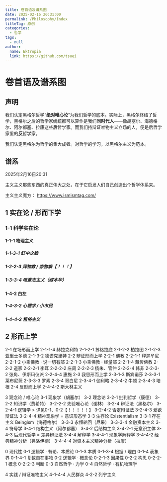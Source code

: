 ```yaml
---
title: 卷首语及谱系图
date: 2025-02-16 20:31:00
permalink: /Philosophy/Index
titleTag: 原创
categories:
  - 哲学
tags: 
  - null
author: 
  name: Ektropia
  link: https://github.com/tsuei
---
```



# 卷首语及谱系图
## 声明
我们认定黑格尔哲学“**绝对唯心论**”为我们哲学的底本。实际上，黑格尔终结了哲学，黑格尔之后的哲学家统统都可以算作是我们**同时代人**——像胡塞尔、海德格尔、阿尔都塞、拉康这些**后**哲学家。而我们持辩证唯物主义立场的人，便是后哲学家里的**反**哲学家。

我们认定黑格尔为哲学的集大成者。对哲学的学习，以黑格尔主义为范本。

## 谱系

2025年2月16日20:31

主义主义那些东西的真正伟大之处，在于它启发人们自己创造出个哲学体系来。

主义主义魔方： https://www.ismismtag.com/

## 1 实在论 / 形而下学
### 1-1 科学实在论
#### 1-1-1 物理主义
##### 1-1-3-1 缸中之脑
##### 1-2-2-3 拜物教 / 恋物癖【！！！】
##### 1-3-3-4 唯意志主义（叔本华）
#### 1-4-2 白左
##### 1-4-3-2 心理学 / 小市民
##### 1-4-4-2 粗俗主义

## 2 形而上学
2-1 在场形而上学
2-1-1-4 赫拉克利特
2-1-2-1 苏格拉底
2-1-2-2 柏拉图
2-1-2-3 亚里士多德
2-1-3-2 德谟克里特
2-2 辩证形而上学
2-2-1 佛教
2-2-1-1 释迦牟尼
2-2-1-2 小乘佛教 · 说一切有部
2-2-1-3 小乘佛教 · 经量部
2-2-1-4 藏传佛教
2-2-2 道家
2-2-2-1 李耳
2-2-2-2 庄周
2-2-2-3 杨朱、管仲
2-2-2-4 韩非
2-2-3-2 张角、伊斯玛仪派
2-2-4-4 惠施
2-3 我思形而上学
2-3-1-3 斯宾诺莎
2-3-3-1 莱布尼茨
2-3-3-3 罗素
2-3-4 哥白尼
2-3-4-1 伽利略
2-3-4-2 牛顿
2-3-4-3 培根
2-4 反形而上学
2-4-4-2 斯大林主义

3 观念论 / 唯心论
3-1 现象学（胡塞尔）
3-2 理念论
3-2-1 批判哲学（康德）
3-2-2 知识学（费希特）
3-2-2-2 先验唯心论（谢林）
3-2-4 辩证法（黑格尔）
3-2-4-1 逻辑学 > 详见0-1、0-2【！！！！！】
3-2-4-2 否定辩证法
3-2-4-3 爱欲辩证法
3-2-4-4 精神现象学 = 意识形态学
3-3 生存论 Existentialism
3-3-1 存在主义 Beingism（海德格尔）
3-3-3 永恒轮回（尼采）
3-3-3-4 金融资本主义
3-4 符号学
3-4-1 结构主义（阿尔都塞）
3-4-2 后结构主义
3-4-2-1 无意识主体
3-4-3 后现代哲学 = 差异辩证法
3-4-4 解释学
3-4-4-1 现象学解释学
3-4-4-2 经典精神分析（弗洛伊德）
3-4-4-4 对资本主义精神分析（拉康）

0 现代性
0-1 逻辑学 · 有论、本质论
0-1-3 本质
0-1-3-4 根据 / 理由
0-1-4 表象界
0-1-4-1 复数自在事物
0-2 逻辑学 · 概念论
0-2-1-3 因果性
0-2-2 构思
0-2-2-1 概念
0-2-2-3 判断
0-3 自然哲学 · 力学
0-4 自然哲学 · 有机物理学

4 实践 / 辩证唯物主义
4-1-4-4 人民群众
4-2-2 列宁主义
